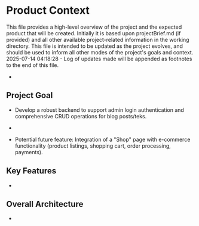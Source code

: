 # Product Context

This file provides a high-level overview of the project and the expected product that will be created. Initially it is based upon projectBrief.md (if provided) and all other available project-related information in the working directory. This file is intended to be updated as the project evolves, and should be used to inform all other modes of the project's goals and context.
2025-07-14 04:18:28 - Log of updates made will be appended as footnotes to the end of this file.

*

## Project Goal

- Develop a robust backend to support admin login authentication and comprehensive CRUD operations for blog posts/teks.
*   

- Potential future feature: Integration of a "Shop" page with e-commerce functionality (product listings, shopping cart, order processing, payments).
## Key Features

*   

## Overall Architecture

*   